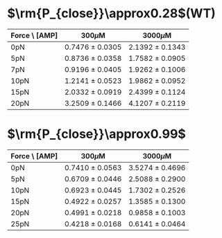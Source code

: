 # $\rm{P_{close}}\approx0.28$(WT)
| Force \ [AMP] | 300$\mu$M | 3000$\mu$M |
|-------------|---------|---------|
| 0pN | 0.7476 ± 0.0305 | 2.1392 ± 0.1343 |
| 5pN | 0.8736 ± 0.0358 | 1.7582 ± 0.0905 |
| 7pN | 0.9196 ± 0.0405 | 1.9262 ± 0.1006 |
| 10pN | 1.2141 ± 0.0523 | 1.9862 ± 0.0952 |
| 15pN | 2.0332 ± 0.0919 | 2.4399 ± 0.1124 |
| 20pN | 3.2509 ± 0.1466 | 4.1207 ± 0.2119 |


# $\rm{P_{close}}\approx0.99$
| Force \ [AMP] | 300$\mu$M | 3000$\mu$M |
|-------------|---------|---------|
| 0pN | 0.7410 ± 0.0563 | 3.5274 ± 0.4696 |
| 5pN | 0.6709 ± 0.0446 | 2.5088 ± 0.2900 |
| 10pN | 0.6923 ± 0.0445 | 1.7302 ± 0.2526 |
| 15pN | 0.4922 ± 0.0257 | 1.3585 ± 0.1300 |
| 20pN | 0.4991 ± 0.0218 | 0.9858 ± 0.1003 |
| 25pN | 0.4218 ± 0.0168 | 0.6141 ± 0.0464 |


